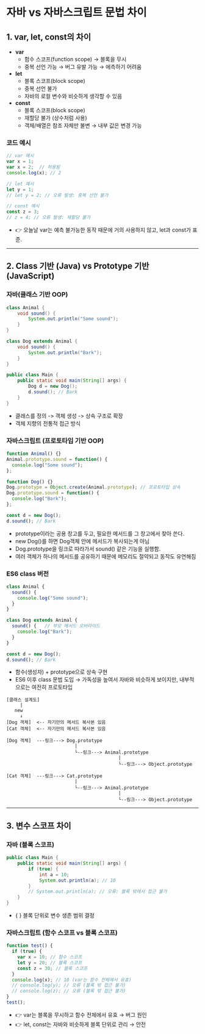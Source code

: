 # 자바 vs 자바스크립트 문법 차이

## 1. var, let, const의 차이
- **var**
  - 함수 스코프(function scope) → 블록을 무시
  - 중복 선언 가능 → 버그 유발 가능 → 에측하기 어려움
- **let**
  - 블록 스코프(block scope)
  - 중복 선언 불가
  - 자바의 로컬 변수와 비슷하게 생각할 수 있음
- **const**
  - 블록 스코프(block scope)
  - 재할당 불가 (상수처럼 사용)
  - 객체/배열은 참조 자체만 불변 → 내부 값은 변경 가능

### 코드 예시

```javascript
// var 예시
var x = 1;
var x = 2;  // 허용됨
console.log(x); // 2

// let 예시
let y = 1;
// let y = 2; // 오류 발생: 중복 선언 불가

// const 예시
const z = 3;
// z = 4; // 오류 발생: 재할당 불가
```

- 👉 오늘날 var는 예측 불가능한 동작 때문에 거의 사용하지 않고, let과 const가 표준.

***

## 2. Class 기반 (Java) vs Prototype 기반 (JavaScript)

### 자바(클래스 기반 OOP)
```java
class Animal {
    void sound() {
        System.out.println("Some sound");
    }
}

class Dog extends Animal {
    void sound() {
        System.out.println("Bark");
    }
}

public class Main {
    public static void main(String[] args) {
        Dog d = new Dog();
        d.sound(); // Bark
    }
}
````

- 클래스를 정의 -> 객체 생성 -> 상속 구조로 확장
- 객체 지향의 전통적 접근 방식

### 자바스크립트 (프로토타입 기반 OOP)
```javascript
function Animal() {}
Animal.prototype.sound = function() {
  console.log("Some sound");
};

function Dog() {}
Dog.prototype = Object.create(Animal.prototype); // 프로토타입 상속
Dog.prototype.sound = function() {
  console.log("Bark");
};

const d = new Dog();
d.sound(); // Bark
```

- prototype이라는 공용 창고를 두고, 필요한 메서드를 그 창고에서 찾아 쓴다.
- new Dog()를 하면 Dog객체 안에 메서드가 복사되는게 아님
- Dog.prototype을 링크로 따라가서 sound() 같은 기능을 실행함.
- 여러 객체가 하나의 메서드를 공유하기 때문에 메모리도 절약되고 동작도 유연해짐

### ES6 class 버전

```javascript
class Animal {
  sound() {
    console.log("Some sound");
  }
}

class Dog extends Animal {
  sound() {   // 부모 메서드 오버라이드
    console.log("Bark");
  }
}

const d = new Dog();
d.sound(); // Bark
```

- 함수(생성자) + prototype으로 상속 구현
- ES6 이후 class 문법 도입 → 가독성을 높여서 자바와 비슷하게 보이지만, 내부적으로는 여전히 프로토타입

```text
[클래스 설계도]
     |
   new
     ↓
[Dog 객체]  <-- 자기만의 메서드 복사본 있음
[Cat 객체]  <-- 자기만의 메서드 복사본 있음
```

```text
[Dog 객체]  ---링크---> Dog.prototype
                         |
                         └--링크---> Animal.prototype
                                         |
                                         └--링크---> Object.prototype

[Cat 객체]  ---링크---> Cat.prototype
                         |
                         └--링크---> Animal.prototype
                                         |
                                         └--링크---> Object.prototype
```



***

## 3. 변수 스코프 차이

### 자바 (블록 스코프)
```java
public class Main {
    public static void main(String[] args) {
        if (true) {
            int a = 10;
            System.out.println(a); // 10
        }
        // System.out.println(a); // 오류: 블록 밖에서 접근 불가
    }
}
```

- { } 블록 단위로 변수 생존 범위 결정

### 자바스크립트 (함수 스코프 vs 블록 스코프)
```javascript
function test() {
  if (true) {
    var x = 10; // 함수 스코프
    let y = 20; // 블록 스코프
    const z = 30; // 블록 스코프
  }
  console.log(x); // 10 (var는 함수 전체에서 유효)
  // console.log(y); // 오류 (블록 밖 접근 불가)
  // console.log(z); // 오류 (블록 밖 접근 불가)
}
test();
```

- 👉 var는 블록을 무시하고 함수 전체에서 유효 → 버그 원인
- 👉 let, const는 자바와 비슷하게 블록 단위로 관리 → 안전